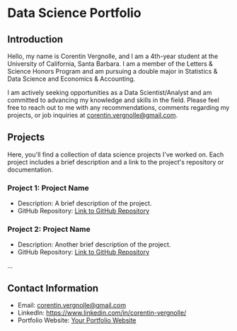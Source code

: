 # Data Science Portfolio

## Introduction

Hello, my name is Corentin Vergnolle, and I am a 4th-year student at the University of California, Santa Barbara. I am a member of the Letters & Science Honors Program and am pursuing a double major in Statistics & Data Science and Economics & Accounting.

I am actively seeking opportunities as a Data Scientist/Analyst and am committed to advancing my knowledge and skills in the field. Please feel free to reach out to me with any recommendations, comments regarding my projects, or job inquiries at corentin.vergnolle@gmail.com.

## Projects

Here, you'll find a collection of data science projects I've worked on. Each project includes a brief description and a link to the project's repository or documentation.

### Project 1: Project Name

- Description: A brief description of the project.
- GitHub Repository: [Link to GitHub Repository](https://github.com/yourusername/project1)

### Project 2: Project Name

- Description: Another brief description of the project.
- GitHub Repository: [Link to GitHub Repository](https://github.com/yourusername/project2)

...

## Contact Information

- Email: corentin.vergnolle@gmail.com
- LinkedIn: https://www.linkedin.com/in/corentin-vergnolle/
- Portfolio Website: [Your Portfolio Website](https://www.yourportfoliowebsite.com)
